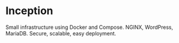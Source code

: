 # Inception
Small infrastructure using Docker and Compose. NGINX, WordPress, MariaDB. Secure, scalable, easy deployment.


